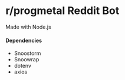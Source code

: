 <h1>r/progmetal Reddit Bot</h1>
Made with Node.js 
<h4>Dependencies</h4>
<ul>
    <li>
        Snoostorm
    </li>
    <li>
        Snoowrap
    </li>
    <li>
        dotenv
    </li>
    <li>
        axios
    </li>
</ul>